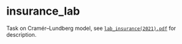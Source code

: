 # insurance_lab
Task on Cramér–Lundberg model, see [`lab_insurance(2021).pdf`](https://github.com/Yalikesifulei/insurance_lab/blob/main/lab_insurance(2021).pdf) for description.
